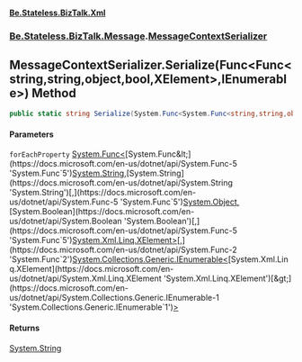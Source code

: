#### [Be.Stateless.BizTalk.Xml](README.md 'README')
### [Be.Stateless.BizTalk.Message](Be.Stateless.BizTalk.Message.md 'Be.Stateless.BizTalk.Message').[MessageContextSerializer](MessageContextSerializer.md 'Be.Stateless.BizTalk.Message.MessageContextSerializer')

## MessageContextSerializer.Serialize(Func<Func<string,string,object,bool,XElement>,IEnumerable<XElement>>) Method

```csharp
public static string Serialize(System.Func<System.Func<string,string,object,bool,System.Xml.Linq.XElement>,System.Collections.Generic.IEnumerable<System.Xml.Linq.XElement>> forEachProperty);
```
#### Parameters

<a name='Be.Stateless.BizTalk.Message.MessageContextSerializer.Serialize(System.Func_System.Func_string,string,object,bool,System.Xml.Linq.XElement_,System.Collections.Generic.IEnumerable_System.Xml.Linq.XElement__).forEachProperty'></a>

`forEachProperty` [System.Func&lt;](https://docs.microsoft.com/en-us/dotnet/api/System.Func-2 'System.Func`2')[System.Func&lt;](https://docs.microsoft.com/en-us/dotnet/api/System.Func-5 'System.Func`5')[System.String](https://docs.microsoft.com/en-us/dotnet/api/System.String 'System.String')[,](https://docs.microsoft.com/en-us/dotnet/api/System.Func-5 'System.Func`5')[System.String](https://docs.microsoft.com/en-us/dotnet/api/System.String 'System.String')[,](https://docs.microsoft.com/en-us/dotnet/api/System.Func-5 'System.Func`5')[System.Object](https://docs.microsoft.com/en-us/dotnet/api/System.Object 'System.Object')[,](https://docs.microsoft.com/en-us/dotnet/api/System.Func-5 'System.Func`5')[System.Boolean](https://docs.microsoft.com/en-us/dotnet/api/System.Boolean 'System.Boolean')[,](https://docs.microsoft.com/en-us/dotnet/api/System.Func-5 'System.Func`5')[System.Xml.Linq.XElement](https://docs.microsoft.com/en-us/dotnet/api/System.Xml.Linq.XElement 'System.Xml.Linq.XElement')[&gt;](https://docs.microsoft.com/en-us/dotnet/api/System.Func-5 'System.Func`5')[,](https://docs.microsoft.com/en-us/dotnet/api/System.Func-2 'System.Func`2')[System.Collections.Generic.IEnumerable&lt;](https://docs.microsoft.com/en-us/dotnet/api/System.Collections.Generic.IEnumerable-1 'System.Collections.Generic.IEnumerable`1')[System.Xml.Linq.XElement](https://docs.microsoft.com/en-us/dotnet/api/System.Xml.Linq.XElement 'System.Xml.Linq.XElement')[&gt;](https://docs.microsoft.com/en-us/dotnet/api/System.Collections.Generic.IEnumerable-1 'System.Collections.Generic.IEnumerable`1')[&gt;](https://docs.microsoft.com/en-us/dotnet/api/System.Func-2 'System.Func`2')

#### Returns
[System.String](https://docs.microsoft.com/en-us/dotnet/api/System.String 'System.String')